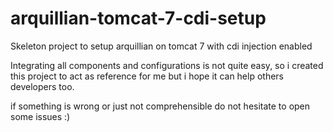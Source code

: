 arquillian-tomcat-7-cdi-setup
=============================

Skeleton project to setup arquillian on tomcat 7 with cdi injection enabled

Integrating all components and configurations is not quite easy, so i created this project
to act as reference for me but i hope it can help others developers too.

if something is wrong or just not comprehensible do not hesitate to open some issues :)


